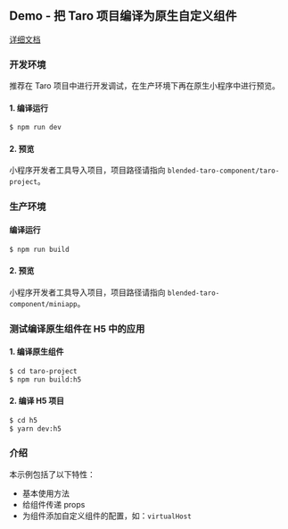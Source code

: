 ## Demo - 把 Taro 项目编译为原生自定义组件

[详细文档](https://docs.taro.zone/docs/taro-in-miniapp#%E6%8A%8A-taro-%E7%BB%84%E4%BB%B6%E7%BC%96%E8%AF%91%E4%B8%BA%E5%8E%9F%E7%94%9F%E8%87%AA%E5%AE%9A%E4%B9%89%E7%BB%84%E4%BB%B6)

### 开发环境

推荐在 Taro 项目中进行开发调试，在生产环境下再在原生小程序中进行预览。

#### 1. 编译运行

```bash
$ npm run dev
```

#### 2. 预览

小程序开发者工具导入项目，项目路径请指向 `blended-taro-component/taro-project`。

### 生产环境

#### 编译运行

```bash
$ npm run build
```

#### 2. 预览

小程序开发者工具导入项目，项目路径请指向 `blended-taro-component/miniapp`。

### 测试编译原生组件在 H5 中的应用
#### 1. 编译原生组件

```bash
$ cd taro-project
$ npm run build:h5
```

#### 2. 编译 H5 项目

```bash
$ cd h5
$ yarn dev:h5
```

### 介绍

本示例包括了以下特性：

- 基本使用方法
- 给组件传递 props
- 为组件添加自定义组件的配置，如：`virtualHost`

